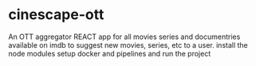 # cinescape-ott

An OTT aggregator REACT app for all movies series and documentries available on imdb to suggest new movies, series, etc to a user.
install the node modules
setup docker and pipelines and run the project
